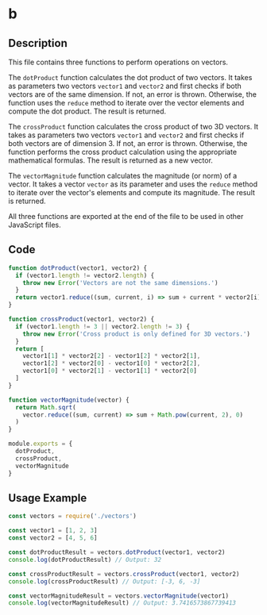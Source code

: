 # b

## Description

This file contains three functions to perform operations on vectors.

The `dotProduct` function calculates the dot product of two vectors. It takes as parameters two vectors `vector1` and `vector2` and first checks if both vectors are of the same dimension. If not, an error is thrown. Otherwise, the function uses the `reduce` method to iterate over the vector elements and compute the dot product. The result is returned.

The `crossProduct` function calculates the cross product of two 3D vectors. It takes as parameters two vectors `vector1` and `vector2` and first checks if both vectors are of dimension 3. If not, an error is thrown. Otherwise, the function performs the cross product calculation using the appropriate mathematical formulas. The result is returned as a new vector.

The `vectorMagnitude` function calculates the magnitude (or norm) of a vector. It takes a vector `vector` as its parameter and uses the `reduce` method to iterate over the vector's elements and compute its magnitude. The result is returned.

All three functions are exported at the end of the file to be used in other JavaScript files.

## Code

```javascript
function dotProduct(vector1, vector2) {
  if (vector1.length != vector2.length) {
    throw new Error('Vectors are not the same dimensions.')
  }
  return vector1.reduce((sum, current, i) => sum + current * vector2[i], 0)
}

function crossProduct(vector1, vector2) {
  if (vector1.length != 3 || vector2.length != 3) {
    throw new Error('Cross product is only defined for 3D vectors.')
  }
  return [
    vector1[1] * vector2[2] - vector1[2] * vector2[1],
    vector1[2] * vector2[0] - vector1[0] * vector2[2],
    vector1[0] * vector2[1] - vector1[1] * vector2[0]
  ]
}

function vectorMagnitude(vector) {
  return Math.sqrt(
    vector.reduce((sum, current) => sum + Math.pow(current, 2), 0)
  )
}

module.exports = {
  dotProduct,
  crossProduct,
  vectorMagnitude
}
```

## Usage Example

```javascript
const vectors = require('./vectors')

const vector1 = [1, 2, 3]
const vector2 = [4, 5, 6]

const dotProductResult = vectors.dotProduct(vector1, vector2)
console.log(dotProductResult) // Output: 32

const crossProductResult = vectors.crossProduct(vector1, vector2)
console.log(crossProductResult) // Output: [-3, 6, -3]

const vectorMagnitudeResult = vectors.vectorMagnitude(vector1)
console.log(vectorMagnitudeResult) // Output: 3.7416573867739413
```
